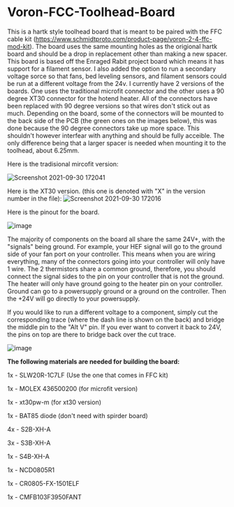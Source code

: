 # Voron-FCC-Toolhead-Board

This is a hartk style toolhead board that is meant to be paired with the FFC cable kit (https://www.schmidtproto.com/product-page/voron-2-4-ffc-mod-kit). The board uses the same mounting holes as the origional hartk board and should be a drop in replacement other than making a new spacer. This board is based off the Enraged Rabit project board which means it has support for a filament sensor. I also added the option to run a secondary voltage sorce so that fans, bed leveling sensors, and filament sensors could be run at a different voltage from the 24v. I currently have 2 versions of the boards. One uses the traditional microfit connector and the other uses a 90 degree XT30 connector for the hotend heater. All of the connectors have been replaced with 90 degree versions so that wires don't stick out as much. Depending on the board, some of the connectors will be mounted to the back side of the PCB (the green ones on the images below), this was done because the 90 degree connectors take up more space. This shouldn't however interfear with anything and should be fully acceible. The only difference being that a larger spacer is needed when mounting it to the toolhead, about 6.25mm.


Here is the tradisional mircofit version:

![Screenshot 2021-09-30 172041](https://user-images.githubusercontent.com/88988273/135537802-c198590a-74cb-4a0a-b07a-19de98ca468c.png)


Here is the XT30 version. (this one is denoted with "X" in the version number in the file):
![Screenshot 2021-09-30 172016](https://user-images.githubusercontent.com/88988273/135537817-4cdc0cac-7621-4da6-8ad7-c88fc26d738b.png)


Here is the pinout for the board.

![image](https://user-images.githubusercontent.com/88988273/147413661-24552c43-1cfb-40ad-ad79-2a22d37009e2.png)

The majority of components on the board all share the same 24V+, with the "signals" being ground. For example, your HEF signal will go to the ground side of your fan port on your controller. This means when you are wiring everything, many of the connectors going into your controller will only have 1 wire. The 2 thermistors share a common ground, therefore, you should connect the signal sides to the pin on your controller that is not the ground. The heater will only have ground going to the heater pin on your controller. Ground can go to a powersupply ground or a ground on the controller. Then the +24V will go directly to your powersupply.



If you would like to run a different voltage to a component, simply cut the corresponding trace (where the dash line is shown on the back) and bridge the middle pin to the "Alt V" pin. If you ever want to convert it back to 24V, the pins on top are there to bridge back over the cut trace.

![image](https://user-images.githubusercontent.com/88988273/135538372-7765fff0-e6c2-4675-bba5-b7b5dacc4b92.png)


**The following materials are needed for building the board:**

1x - SLW20R-1C7LF (Use the one that comes in FFC kit)

1x - MOLEX 436500200 (for microfit version)

1x - xt30pw-m (for xt30 version)

1x - BAT85 diode (don't need with spirder board)

4x - S2B-XH-A

3x - S3B-XH-A

1x - S4B-XH-A

1x - NCD0805R1

1x - CR0805-FX-1501ELF

1x - CMFB103F3950FANT
